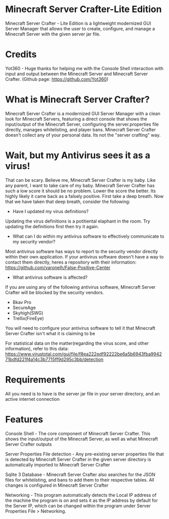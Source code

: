# Minecraft Server Crafter-Lite Edition
 Minecraft Server Crafter - Lite Edition is a lightweight modernized GUI Server Manager that allows the user to create, configure, and manage a Minecraft Server with the given server jar file.

 # Credits
 Yot360 - Huge thanks for helping me with the Console Shell interaction with input and output between the Minecraft Server and Minecraft Server Crafter. (Github page: https://github.com/Yot360)

 # What is Minecraft Server Crafter?

Minecraft Server Crafter is a modernized GUI Server Manager with a clean look for Minecraft Servers, featuring a direct console that shows the input/output of the Minecraft Server, configuring the server.properties file directly, manages whitelisting, and player bans. Minecraft Server Crafter doesn't collect any of your personal data. Its not the "server crafting" way.

# Wait, but my Antivirus sees it as a virus!

That can be scary. Believe me, Minecraft Server Crafter is my baby. Like any parent, I want to take care of my baby. Minecraft Server Crafter has such a low score it should be no problem. Lower the score the better. Its highly likely it came back as a falsely positive. First take a deep breath. Now that we have taken that deep breath, consider the following:

- Have I updated my virus definitions?

Updating the virus definitions is a potitiental elaphant in the room. Try updating the definitions first then try it again.

- What can I do within my antivirus software to effectively communicate to my security vendor?

Most antivirus software has ways to report to the security vendor directly within their own application. If your antivirus software doesn't have a way to contact them directly, heres a repository with their information: https://github.com/yaronelh/False-Positive-Center

- What antivirus software is affected?

If you are using any of the following antivirus software, Minecraft Server Crafter will be blocked by the security vendors.
- Bkav Pro
- SecureAge
- Skyhigh(SWG)
- Trellix(FireEye)

You will need to configure your antivirus software to tell it that Minecraft Server Crafter isn't what it is claiming to be

For statistical data on the matter(regarding the virus score, and other information), refer to this data: https://www.virustotal.com/gui/file/f8ea222edf92222be6a5b6943fba994271bdfd221f4a14c3b7715ff9d295c3bb/detection

# Requirements
All you need is to have is the server jar file in your server directory, and an active internet connection

# Features

Console Shell - The core component of Minecraft Server Crafter. This shows the input/output of the Minecraft Server, as well as what Minecraft Server Crafter outputs

Server Properties File detection - Any pre-existing server properties file that is detected by Minecraft Server Crafter in the given server directory is automatically imported to Minecraft Server Crafter

Sqlite 3 Database - Minecraft Server Crafter also searches for the JSON files for whitelisting, and bans to add them to their respective tables. All changes is configured in Minecraft Server Crafter

Networking - This program automatically detects the Local IP address of the machine the program is on and sets it as the IP address by default for the Server IP, which can be changed within the program under Server Properties File > Networking.
